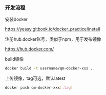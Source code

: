 ### 开发流程
安装docker

https://yeasy.gitbook.io/docker_practice/install

注册hub.docker账号，类似于npm，用于发布镜像

https://hub.docker.com/

build镜像

```sh
docker build -t username/qm-docker-xxx .
```

上传镜像，tag可选，默认latest

```sh
docker push qm-docker-xxx[:tag]
```




